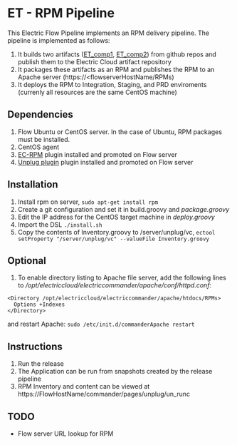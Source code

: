 # ET - RPM Pipeline

This Electric Flow Pipeline implements an RPM delivery pipeline. The pipeline is implemented as follows:
1. It builds two artifacts ([ET_comp1](https://github.com/electric-cloud/ET_comp1), [ET_comp2](https://github.com/electric-cloud/ET_comp2)) from github repos and publish them to the Electric Cloud artifact repository
1. It packages these artifacts as an RPM and publishes the RPM to an Apache server (https://<flowserverHostName/RPMs)
1. It deploys the RPM to Integration, Staging, and PRD enviroments (currenly all resources are the same CentOS machine)

## Dependencies
1. Flow Ubuntu or CentOS server.  In the case of Ubuntu, RPM packages must be installed.
1. CentOS agent
1. [EC-RPM](https://github.com/electric-cloud/EC-RPM) plugin installed and promoted on Flow server
1. [Unplug plugin](https://github.com/electric-cloud/Unplug) plugin installed and promoted on Flow server

## Installation
1. Install rpm on server, ```sudo apt-get install rpm```
1. Create a git configuration and set it in build.groovy and *package.groovy*
1. Edit the IP address for the CentOS target machine in *deploy.groovy*
1. Import the DSL ```./install.sh```
1. Copy the contents of Inventory.groovy to /server/unplug/vc, ```ectool setProperty "/server/unplug/vc" --valueFile Inventory.groovy```

## Optional
1. To enable directory listing to Apache file server, add the following lines to */opt/electriccloud/electriccommander/apache/conf/httpd.conf*:
```
<Directory /opt/electriccloud/electriccommander/apache/htdocs/RPMs>
  Options +Indexes
</Directory>
```
and restart Apache:
```sudo /etc/init.d/commanderApache restart```

## Instructions
1. Run the release
1. The Application can be run from snapshots created by the release pipeline
1. RPM Inventory and content can be viewed at https://FlowHostName/commander/pages/unplug/un_runc

## TODO
- Flow server URL lookup for RPM